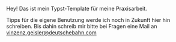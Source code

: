 Hey! 
Das ist mein Typst-Template für meine Praxisarbeit.

Tipps für die eigene Benutzung werde ich noch in Zukunft hier hin schreiben.
Bis dahin schreib mir bitte bei Fragen eine Mail an vinzenz.geisler@deutschebahn.com
